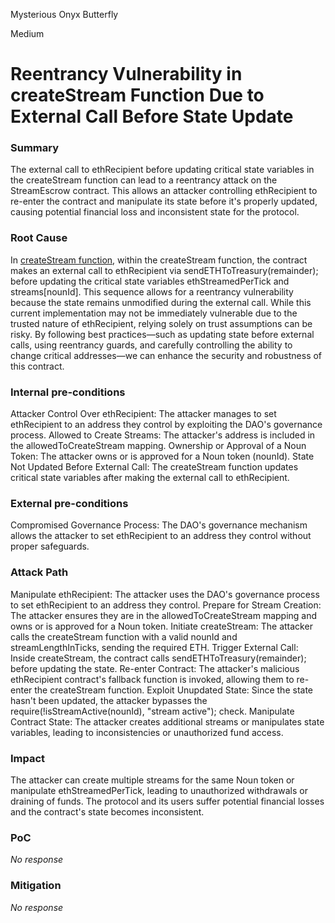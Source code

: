 Mysterious Onyx Butterfly

Medium

# Reentrancy Vulnerability in createStream Function Due to External Call Before State Update

### Summary

The external call to ethRecipient before updating critical state variables in the createStream function can lead to a reentrancy attack on the StreamEscrow contract. This allows an attacker controlling ethRecipient to re-enter the contract and manipulate its state before it's properly updated, causing potential financial loss and inconsistent state for the protocol.

### Root Cause

In [createStream function](https://github.com/sherlock-audit/2024-11-nounsdao/blob/main/nouns-monorepo/packages/nouns-contracts/contracts/StreamEscrow.sol#L112), within the createStream function, the contract makes an external call to ethRecipient via sendETHToTreasury(remainder); before updating the critical state variables ethStreamedPerTick and streams[nounId]. This sequence allows for a reentrancy vulnerability because the state remains unmodified during the external call. While this current implementation may not be immediately vulnerable due to the trusted nature of ethRecipient, relying solely on trust assumptions can be risky. By following best practices—such as updating state before external calls, using reentrancy guards, and carefully controlling the ability to change critical addresses—we can enhance the security and robustness of this contract.



### Internal pre-conditions

Attacker Control Over ethRecipient:
The attacker manages to set ethRecipient to an address they control by exploiting the DAO's governance process.
Allowed to Create Streams:
The attacker's address is included in the allowedToCreateStream mapping.
Ownership or Approval of a Noun Token:
The attacker owns or is approved for a Noun token (nounId).
State Not Updated Before External Call:
The createStream function updates critical state variables after making the external call to ethRecipient.

### External pre-conditions

Compromised Governance Process:
The DAO's governance mechanism allows the attacker to set ethRecipient to an address they control without proper safeguards.

### Attack Path

Manipulate ethRecipient:
The attacker uses the DAO's governance process to set ethRecipient to an address they control.
Prepare for Stream Creation:
The attacker ensures they are in the allowedToCreateStream mapping and owns or is approved for a Noun token.
Initiate createStream:
The attacker calls the createStream function with a valid nounId and streamLengthInTicks, sending the required ETH.
Trigger External Call:
Inside createStream, the contract calls sendETHToTreasury(remainder); before updating the state.
Re-enter Contract:
The attacker's malicious ethRecipient contract's fallback function is invoked, allowing them to re-enter the createStream function.
Exploit Unupdated State:
Since the state hasn't been updated, the attacker bypasses the require(!isStreamActive(nounId), "stream active"); check.
Manipulate Contract State:
The attacker creates additional streams or manipulates state variables, leading to inconsistencies or unauthorized fund access.

### Impact

The attacker can create multiple streams for the same Noun token or manipulate ethStreamedPerTick, leading to unauthorized withdrawals or draining of funds.
The protocol and its users suffer potential financial losses and the contract's state becomes inconsistent.

### PoC

_No response_

### Mitigation

_No response_